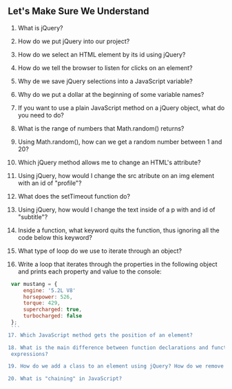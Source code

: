 ## Let's Make Sure We Understand

1. What is jQuery?

2. How do we put jQuery into our project?

3. How do we select an HTML element by its id using jQuery?

4. How do we tell the browser to listen for clicks on an element?

5. Why de we save jQuery selections into a JavaScript variable?

6. Why do we put a dollar at the beginning of some variable names?

7. If you want to use a plain JavaScript method on a jQuery object,
   what do you need to do?

8. What is the range of numbers that Math.random() returns?

9. Using Math.random(), how can we get a random number between 1 and 20?

10. Which jQuery method allows me to change an HTML's attribute?

11. Using jQuery, how would I change the src atribute on an img element with
    an id of "profile"?

12. What does the setTimeout function do?

13. Using jQuery, how would I change the text inside of a p with and id of
    "subtitle"?

14. Inside a function, what keyword quits the function, thus ignoring all
    the code below this keyword?

15. What type of loop do we use to iterate through an object?

16. Write a loop that iterates through the properties in the following object
    and prints each property and value to the console:
   ```JavaScript
    var mustang = {
        engine: '5.2L V8'
        horsepower: 526,
        torque: 429,
        supercharged: true,
        turbocharged: false
    };
    ```
17. Which JavaScript method gets the position of an element?

18. What is the main difference between function declarations and function
    expressions?

19. How do we add a class to an element using jQuery? How do we remove a class?

20. What is "chaining" in JavaScript?
